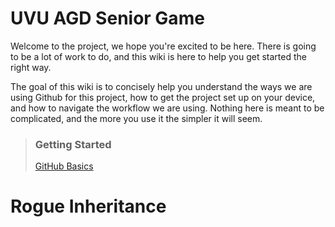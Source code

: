 # UVU AGD Senior Game
Welcome to the project, we hope you're excited to be here. There is going to be a lot of work to do, and this wiki is here to help you get started the right way.

The goal of this wiki is to concisely help you understand the ways we are using Github for this project, how to get the project set up on your device, and how to navigate the workflow we are using. Nothing here is meant to be complicated, and the more you use it the simpler it will seem.

> ### Getting Started
> [GitHub Basics](https://github.com/3D-Animation-Cohort-of-2021/Senior-Game-2022/wiki/GitHub-Basics)
# Rogue Inheritance
